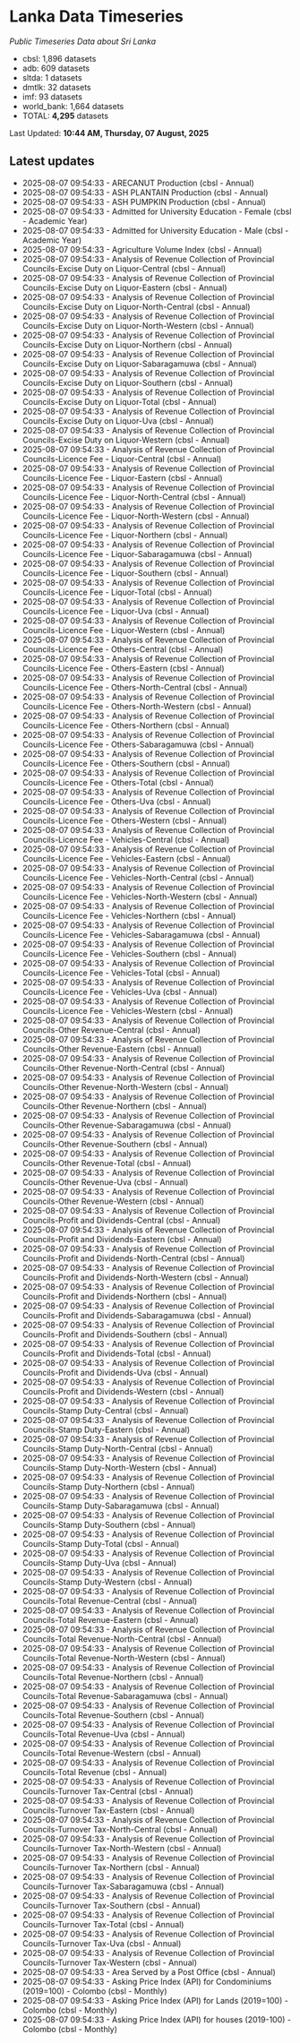 # Lanka Data Timeseries
*Public Timeseries Data about Sri Lanka*

* cbsl: 1,896 datasets
* adb: 609 datasets
* sltda: 1 datasets
* dmtlk: 32 datasets
* imf: 93 datasets
* world_bank: 1,664 datasets
* TOTAL: **4,295** datasets

Last Updated: **10:44 AM, Thursday, 07 August, 2025**

## Latest updates

* 2025-08-07 09:54:33 - ARECANUT Production (cbsl - Annual)
* 2025-08-07 09:54:33 - ASH PLANTAIN Production (cbsl - Annual)
* 2025-08-07 09:54:33 - ASH PUMPKIN Production (cbsl - Annual)
* 2025-08-07 09:54:33 - Admitted for University Education - Female (cbsl - Academic Year)
* 2025-08-07 09:54:33 - Admitted for University Education - Male (cbsl - Academic Year)
* 2025-08-07 09:54:33 - Agriculture Volume Index (cbsl - Annual)
* 2025-08-07 09:54:33 - Analysis of Revenue Collection of Provincial Councils-Excise Duty on Liquor-Central (cbsl - Annual)
* 2025-08-07 09:54:33 - Analysis of Revenue Collection of Provincial Councils-Excise Duty on Liquor-Eastern (cbsl - Annual)
* 2025-08-07 09:54:33 - Analysis of Revenue Collection of Provincial Councils-Excise Duty on Liquor-North-Central (cbsl - Annual)
* 2025-08-07 09:54:33 - Analysis of Revenue Collection of Provincial Councils-Excise Duty on Liquor-North-Western (cbsl - Annual)
* 2025-08-07 09:54:33 - Analysis of Revenue Collection of Provincial Councils-Excise Duty on Liquor-Northern (cbsl - Annual)
* 2025-08-07 09:54:33 - Analysis of Revenue Collection of Provincial Councils-Excise Duty on Liquor-Sabaragamuwa (cbsl - Annual)
* 2025-08-07 09:54:33 - Analysis of Revenue Collection of Provincial Councils-Excise Duty on Liquor-Southern (cbsl - Annual)
* 2025-08-07 09:54:33 - Analysis of Revenue Collection of Provincial Councils-Excise Duty on Liquor-Total (cbsl - Annual)
* 2025-08-07 09:54:33 - Analysis of Revenue Collection of Provincial Councils-Excise Duty on Liquor-Uva (cbsl - Annual)
* 2025-08-07 09:54:33 - Analysis of Revenue Collection of Provincial Councils-Excise Duty on Liquor-Western (cbsl - Annual)
* 2025-08-07 09:54:33 - Analysis of Revenue Collection of Provincial Councils-Licence Fee - Liquor-Central (cbsl - Annual)
* 2025-08-07 09:54:33 - Analysis of Revenue Collection of Provincial Councils-Licence Fee - Liquor-Eastern (cbsl - Annual)
* 2025-08-07 09:54:33 - Analysis of Revenue Collection of Provincial Councils-Licence Fee - Liquor-North-Central (cbsl - Annual)
* 2025-08-07 09:54:33 - Analysis of Revenue Collection of Provincial Councils-Licence Fee - Liquor-North-Western (cbsl - Annual)
* 2025-08-07 09:54:33 - Analysis of Revenue Collection of Provincial Councils-Licence Fee - Liquor-Northern (cbsl - Annual)
* 2025-08-07 09:54:33 - Analysis of Revenue Collection of Provincial Councils-Licence Fee - Liquor-Sabaragamuwa (cbsl - Annual)
* 2025-08-07 09:54:33 - Analysis of Revenue Collection of Provincial Councils-Licence Fee - Liquor-Southern (cbsl - Annual)
* 2025-08-07 09:54:33 - Analysis of Revenue Collection of Provincial Councils-Licence Fee - Liquor-Total (cbsl - Annual)
* 2025-08-07 09:54:33 - Analysis of Revenue Collection of Provincial Councils-Licence Fee - Liquor-Uva (cbsl - Annual)
* 2025-08-07 09:54:33 - Analysis of Revenue Collection of Provincial Councils-Licence Fee - Liquor-Western (cbsl - Annual)
* 2025-08-07 09:54:33 - Analysis of Revenue Collection of Provincial Councils-Licence Fee - Others-Central (cbsl - Annual)
* 2025-08-07 09:54:33 - Analysis of Revenue Collection of Provincial Councils-Licence Fee - Others-Eastern (cbsl - Annual)
* 2025-08-07 09:54:33 - Analysis of Revenue Collection of Provincial Councils-Licence Fee - Others-North-Central (cbsl - Annual)
* 2025-08-07 09:54:33 - Analysis of Revenue Collection of Provincial Councils-Licence Fee - Others-North-Western (cbsl - Annual)
* 2025-08-07 09:54:33 - Analysis of Revenue Collection of Provincial Councils-Licence Fee - Others-Northern (cbsl - Annual)
* 2025-08-07 09:54:33 - Analysis of Revenue Collection of Provincial Councils-Licence Fee - Others-Sabaragamuwa (cbsl - Annual)
* 2025-08-07 09:54:33 - Analysis of Revenue Collection of Provincial Councils-Licence Fee - Others-Southern (cbsl - Annual)
* 2025-08-07 09:54:33 - Analysis of Revenue Collection of Provincial Councils-Licence Fee - Others-Total (cbsl - Annual)
* 2025-08-07 09:54:33 - Analysis of Revenue Collection of Provincial Councils-Licence Fee - Others-Uva (cbsl - Annual)
* 2025-08-07 09:54:33 - Analysis of Revenue Collection of Provincial Councils-Licence Fee - Others-Western (cbsl - Annual)
* 2025-08-07 09:54:33 - Analysis of Revenue Collection of Provincial Councils-Licence Fee - Vehicles-Central (cbsl - Annual)
* 2025-08-07 09:54:33 - Analysis of Revenue Collection of Provincial Councils-Licence Fee - Vehicles-Eastern (cbsl - Annual)
* 2025-08-07 09:54:33 - Analysis of Revenue Collection of Provincial Councils-Licence Fee - Vehicles-North-Central (cbsl - Annual)
* 2025-08-07 09:54:33 - Analysis of Revenue Collection of Provincial Councils-Licence Fee - Vehicles-North-Western (cbsl - Annual)
* 2025-08-07 09:54:33 - Analysis of Revenue Collection of Provincial Councils-Licence Fee - Vehicles-Northern (cbsl - Annual)
* 2025-08-07 09:54:33 - Analysis of Revenue Collection of Provincial Councils-Licence Fee - Vehicles-Sabaragamuwa (cbsl - Annual)
* 2025-08-07 09:54:33 - Analysis of Revenue Collection of Provincial Councils-Licence Fee - Vehicles-Southern (cbsl - Annual)
* 2025-08-07 09:54:33 - Analysis of Revenue Collection of Provincial Councils-Licence Fee - Vehicles-Total (cbsl - Annual)
* 2025-08-07 09:54:33 - Analysis of Revenue Collection of Provincial Councils-Licence Fee - Vehicles-Uva (cbsl - Annual)
* 2025-08-07 09:54:33 - Analysis of Revenue Collection of Provincial Councils-Licence Fee - Vehicles-Western (cbsl - Annual)
* 2025-08-07 09:54:33 - Analysis of Revenue Collection of Provincial Councils-Other Revenue-Central (cbsl - Annual)
* 2025-08-07 09:54:33 - Analysis of Revenue Collection of Provincial Councils-Other Revenue-Eastern (cbsl - Annual)
* 2025-08-07 09:54:33 - Analysis of Revenue Collection of Provincial Councils-Other Revenue-North-Central (cbsl - Annual)
* 2025-08-07 09:54:33 - Analysis of Revenue Collection of Provincial Councils-Other Revenue-North-Western (cbsl - Annual)
* 2025-08-07 09:54:33 - Analysis of Revenue Collection of Provincial Councils-Other Revenue-Northern (cbsl - Annual)
* 2025-08-07 09:54:33 - Analysis of Revenue Collection of Provincial Councils-Other Revenue-Sabaragamuwa (cbsl - Annual)
* 2025-08-07 09:54:33 - Analysis of Revenue Collection of Provincial Councils-Other Revenue-Southern (cbsl - Annual)
* 2025-08-07 09:54:33 - Analysis of Revenue Collection of Provincial Councils-Other Revenue-Total (cbsl - Annual)
* 2025-08-07 09:54:33 - Analysis of Revenue Collection of Provincial Councils-Other Revenue-Uva (cbsl - Annual)
* 2025-08-07 09:54:33 - Analysis of Revenue Collection of Provincial Councils-Other Revenue-Western (cbsl - Annual)
* 2025-08-07 09:54:33 - Analysis of Revenue Collection of Provincial Councils-Profit and Dividends-Central (cbsl - Annual)
* 2025-08-07 09:54:33 - Analysis of Revenue Collection of Provincial Councils-Profit and Dividends-Eastern (cbsl - Annual)
* 2025-08-07 09:54:33 - Analysis of Revenue Collection of Provincial Councils-Profit and Dividends-North-Central (cbsl - Annual)
* 2025-08-07 09:54:33 - Analysis of Revenue Collection of Provincial Councils-Profit and Dividends-North-Western (cbsl - Annual)
* 2025-08-07 09:54:33 - Analysis of Revenue Collection of Provincial Councils-Profit and Dividends-Northern (cbsl - Annual)
* 2025-08-07 09:54:33 - Analysis of Revenue Collection of Provincial Councils-Profit and Dividends-Sabaragamuwa (cbsl - Annual)
* 2025-08-07 09:54:33 - Analysis of Revenue Collection of Provincial Councils-Profit and Dividends-Southern (cbsl - Annual)
* 2025-08-07 09:54:33 - Analysis of Revenue Collection of Provincial Councils-Profit and Dividends-Total (cbsl - Annual)
* 2025-08-07 09:54:33 - Analysis of Revenue Collection of Provincial Councils-Profit and Dividends-Uva (cbsl - Annual)
* 2025-08-07 09:54:33 - Analysis of Revenue Collection of Provincial Councils-Profit and Dividends-Western (cbsl - Annual)
* 2025-08-07 09:54:33 - Analysis of Revenue Collection of Provincial Councils-Stamp Duty-Central (cbsl - Annual)
* 2025-08-07 09:54:33 - Analysis of Revenue Collection of Provincial Councils-Stamp Duty-Eastern (cbsl - Annual)
* 2025-08-07 09:54:33 - Analysis of Revenue Collection of Provincial Councils-Stamp Duty-North-Central (cbsl - Annual)
* 2025-08-07 09:54:33 - Analysis of Revenue Collection of Provincial Councils-Stamp Duty-North-Western (cbsl - Annual)
* 2025-08-07 09:54:33 - Analysis of Revenue Collection of Provincial Councils-Stamp Duty-Northern (cbsl - Annual)
* 2025-08-07 09:54:33 - Analysis of Revenue Collection of Provincial Councils-Stamp Duty-Sabaragamuwa (cbsl - Annual)
* 2025-08-07 09:54:33 - Analysis of Revenue Collection of Provincial Councils-Stamp Duty-Southern (cbsl - Annual)
* 2025-08-07 09:54:33 - Analysis of Revenue Collection of Provincial Councils-Stamp Duty-Total (cbsl - Annual)
* 2025-08-07 09:54:33 - Analysis of Revenue Collection of Provincial Councils-Stamp Duty-Uva (cbsl - Annual)
* 2025-08-07 09:54:33 - Analysis of Revenue Collection of Provincial Councils-Stamp Duty-Western (cbsl - Annual)
* 2025-08-07 09:54:33 - Analysis of Revenue Collection of Provincial Councils-Total Revenue-Central (cbsl - Annual)
* 2025-08-07 09:54:33 - Analysis of Revenue Collection of Provincial Councils-Total Revenue-Eastern (cbsl - Annual)
* 2025-08-07 09:54:33 - Analysis of Revenue Collection of Provincial Councils-Total Revenue-North-Central (cbsl - Annual)
* 2025-08-07 09:54:33 - Analysis of Revenue Collection of Provincial Councils-Total Revenue-North-Western (cbsl - Annual)
* 2025-08-07 09:54:33 - Analysis of Revenue Collection of Provincial Councils-Total Revenue-Northern (cbsl - Annual)
* 2025-08-07 09:54:33 - Analysis of Revenue Collection of Provincial Councils-Total Revenue-Sabaragamuwa (cbsl - Annual)
* 2025-08-07 09:54:33 - Analysis of Revenue Collection of Provincial Councils-Total Revenue-Southern (cbsl - Annual)
* 2025-08-07 09:54:33 - Analysis of Revenue Collection of Provincial Councils-Total Revenue-Uva (cbsl - Annual)
* 2025-08-07 09:54:33 - Analysis of Revenue Collection of Provincial Councils-Total Revenue-Western (cbsl - Annual)
* 2025-08-07 09:54:33 - Analysis of Revenue Collection of Provincial Councils-Total Revenue (cbsl - Annual)
* 2025-08-07 09:54:33 - Analysis of Revenue Collection of Provincial Councils-Turnover Tax-Central (cbsl - Annual)
* 2025-08-07 09:54:33 - Analysis of Revenue Collection of Provincial Councils-Turnover Tax-Eastern (cbsl - Annual)
* 2025-08-07 09:54:33 - Analysis of Revenue Collection of Provincial Councils-Turnover Tax-North-Central (cbsl - Annual)
* 2025-08-07 09:54:33 - Analysis of Revenue Collection of Provincial Councils-Turnover Tax-North-Western (cbsl - Annual)
* 2025-08-07 09:54:33 - Analysis of Revenue Collection of Provincial Councils-Turnover Tax-Northern (cbsl - Annual)
* 2025-08-07 09:54:33 - Analysis of Revenue Collection of Provincial Councils-Turnover Tax-Sabaragamuwa (cbsl - Annual)
* 2025-08-07 09:54:33 - Analysis of Revenue Collection of Provincial Councils-Turnover Tax-Southern (cbsl - Annual)
* 2025-08-07 09:54:33 - Analysis of Revenue Collection of Provincial Councils-Turnover Tax-Total (cbsl - Annual)
* 2025-08-07 09:54:33 - Analysis of Revenue Collection of Provincial Councils-Turnover Tax-Uva (cbsl - Annual)
* 2025-08-07 09:54:33 - Analysis of Revenue Collection of Provincial Councils-Turnover Tax-Western (cbsl - Annual)
* 2025-08-07 09:54:33 - Area Served by a Post Office (cbsl - Annual)
* 2025-08-07 09:54:33 - Asking Price Index (API) for Condominiums (2019=100) - Colombo (cbsl - Monthly)
* 2025-08-07 09:54:33 - Asking Price Index (API) for Lands (2019=100) - Colombo (cbsl - Monthly)
* 2025-08-07 09:54:33 - Asking Price Index (API) for houses (2019-100) - Colombo (cbsl - Monthly)